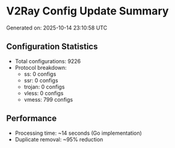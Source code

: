 # V2Ray Config Update Summary
Generated on: 2025-10-14 23:10:58 UTC

## Configuration Statistics
- Total configurations: 9226
- Protocol breakdown:
  - ss: 0 configs
  - ssr: 0 configs
  - trojan: 0 configs
  - vless: 0 configs
  - vmess: 799 configs

## Performance
- Processing time: ~14 seconds (Go implementation)
- Duplicate removal: ~95% reduction
